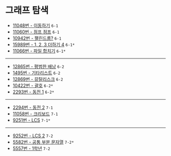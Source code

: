 # 그래프 탐색

- [11048번 - 이동하기](https://www.acmicpc.net/problem/11048) `6-1`
- [11060번 - 점프 점프](https://www.acmicpc.net/problem/11060) `6-1`
- [10942번 - 팰린드롬?](https://www.acmicpc.net/problem/10942) `6-1`
- [15989번 - 1, 2, 3 더하기 4](https://www.acmicpc.net/problem/15989) `6-1*`
- [11066번 - 파일 합치기](https://www.acmicpc.net/problem/11066) `6-1*`
---
- [12865번 - 평범한 배낭](https://www.acmicpc.net/problem/12865) `6-2`
- [1495번 - 기타리스트](https://www.acmicpc.net/problem/1495) `6-2`
- [12869번 - 뮤탈리스크](https://www.acmicpc.net/problem/12869) `6-2`
- [10422번 - 괄호](https://www.acmicpc.net/problem/10422) `6-2*`
- [2293번 - 동전 1](https://www.acmicpc.net/problem/2293) `6-2*`
---
- [2294번 - 동전 2](https://www.acmicpc.net/problem/2294) `7-1`
- [11058번 - 크리보드](https://www.acmicpc.net/problem/11058) `7-1`
- [9251번 - LCS](https://www.acmicpc.net/problem/9251) `7-1*`
---
- [9252번 - LCS 2](https://www.acmicpc.net/problem/9252) `7-2`
- [5582번 - 공통 부분 문자열](https://www.acmicpc.net/problem/5582) `7-2*`
- [5557번 - 1학년](https://www.acmicpc.net/problem/5557) `7-2`